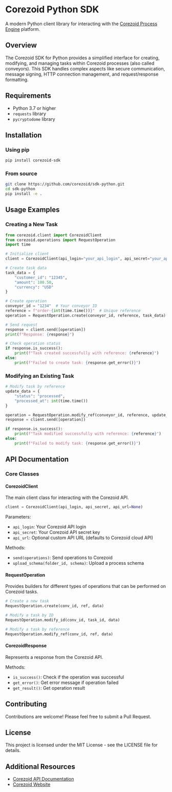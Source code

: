 # Corezoid Python SDK

A modern Python client library for interacting with the [Corezoid Process Engine](https://corezoid.com/) platform.

## Overview

The Corezoid SDK for Python provides a simplified interface for creating, modifying, and managing tasks within Corezoid processes (also called conveyors). This SDK handles complex aspects like secure communication, message signing, HTTP connection management, and request/response formatting.

## Requirements

- Python 3.7 or higher
- `requests` library
- `pycryptodome` library

## Installation

### Using pip

```bash
pip install corezoid-sdk
```

### From source

```bash
git clone https://github.com/corezoid/sdk-python.git
cd sdk-python
pip install -e .
```

## Usage Examples

### Creating a New Task

```python
from corezoid.client import CorezoidClient
from corezoid.operations import RequestOperation
import time

# Initialize client
client = CorezoidClient(api_login="your_api_login", api_secret="your_api_secret")

# Create task data
task_data = {
    "customer_id": "12345",
    "amount": 100.50,
    "currency": "USD"
}

# Create operation
conveyor_id = "1234"  # Your conveyor ID
reference = f"order-{int(time.time())}"  # Unique reference
operation = RequestOperation.create(conveyor_id, reference, task_data)

# Send request
response = client.send([operation])
print(f"Response: {response}")

# Check operation status
if response.is_success():
    print(f"Task created successfully with reference: {reference}")
else:
    print(f"Failed to create task: {response.get_error()}")
```

### Modifying an Existing Task

```python
# Modify task by reference
update_data = {
    "status": "processed",
    "processed_at": int(time.time())
}

operation = RequestOperation.modify_ref(conveyor_id, reference, update_data)
response = client.send([operation])

if response.is_success():
    print(f"Task modified successfully with reference: {reference}")
else:
    print(f"Failed to modify task: {response.get_error()}")
```

## API Documentation

### Core Classes

#### CorezoidClient

The main client class for interacting with the Corezoid API.

```python
client = CorezoidClient(api_login, api_secret, api_url=None)
```

Parameters:
- `api_login`: Your Corezoid API login
- `api_secret`: Your Corezoid API secret key
- `api_url`: Optional custom API URL (defaults to Corezoid cloud API)

Methods:
- `send(operations)`: Send operations to Corezoid
- `upload_schema(folder_id, schema)`: Upload a process schema

#### RequestOperation

Provides builders for different types of operations that can be performed on Corezoid tasks.

```python
# Create a new task
RequestOperation.create(conv_id, ref, data)

# Modify a task by ID
RequestOperation.modify_id(conv_id, task_id, data)

# Modify a task by reference
RequestOperation.modify_ref(conv_id, ref, data)
```

#### CorezoidResponse

Represents a response from the Corezoid API.

Methods:
- `is_success()`: Check if the operation was successful
- `get_error()`: Get error message if operation failed
- `get_result()`: Get operation result

## Contributing

Contributions are welcome! Please feel free to submit a Pull Request.

## License

This project is licensed under the MIT License - see the LICENSE file for details.

## Additional Resources

- [Corezoid API Documentation](https://doc.corezoid.com/en/api/upload_modify.html)
- [Corezoid Website](https://corezoid.com/)